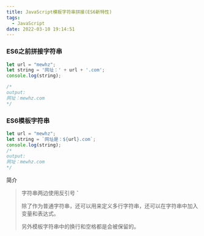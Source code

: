 ```yaml
---
title: JavaScript模板字符串拼接(ES6新特性)
tags:
  - JavaScript
date: 2022-03-10 19:14:51
---
```




### ES6之前拼接字符串

```javascript
let url = "mewhz";
let string = '网址：' + url + '.com';
console.log(string);

/*
output:
网址：mewhz.com
*/
```

### ES6模板字符串

```javascript
let url = "mewhz";
let string = `网址是：${url}.com`;
console.log(string);
/*
output:
网址：mewhz.com
*/
```



简介

>字符串两边使用反引号 **`**
>
>除了作为普通字符串，还可以用来定义多行字符串，还可以在字符串中加入变量和表达式。
>
>另外模板字符串中的换行和空格都是会被保留的。
